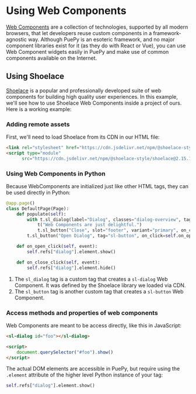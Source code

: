 # Using Web Components

[Web Components](https://developer.mozilla.org/en-US/docs/Web/API/Web_components) are a collection of technologies, supported by all modern browsers, that let developers reuse custom components in a framework-agnostic way. Although PuePy is an esoteric framework, and no major component libraries exist for it (as they do with React or Vue), you can use Web Component widgets easily in PuePy and make use of common components available on the Internet.

## Using Shoelace

[Shoelace](http://shoelace.style) is a popular and professionally developed suite of web components for building high quality user experiences. In this example, we'll see how to use Shoelace Web Components inside a project of ours. Here is a working example:

<puepy src="https://kkinder.pyscriptapps.com/puepy-tutorial/latest/tutorial/09_webcomponents/index.html" edit="https://pyscript.com/@kkinder/puepy-tutorial/latest" height="20em"/>

### Adding remote assets

First, we'll need to load Shoelace from its CDN in our HTML file:

```html title="index.html"
<link rel="stylesheet" href="https://cdn.jsdelivr.net/npm/@shoelace-style/shoelace@2.15.1/cdn/themes/light.css"/>
<script type="module"
      src="https://cdn.jsdelivr.net/npm/@shoelace-style/shoelace@2.15.1/cdn/shoelace-autoloader.js"></script>
```

### Using Web Components in Python

Because WebComponents are initialized just like other HTML tags, they can be used directly in Python:

```Python
@app.page()
class DefaultPage(Page):
    def populate(self):
        with t.sl_dialog(label="Dialog", classes="dialog-overview", tag="sl-dialog", ref="dialog"):  # (1)
            t("Web Components are just delightful.")
            t.sl_button("Close", slot="footer", variant="primary", on_click=self.on_close_click)  # (2)
        t.sl_button("Open Dialog", tag="sl-button", on_click=self.on_open_click)

    def on_open_click(self, event):
        self.refs["dialog"].element.show()

    def on_close_click(self, event):
        self.refs["dialog"].element.hide()
```

1. The `sl_dialog` tag is a custom tag that creates a `sl-dialog` Web Component. It was defined by the Shoelace library we loaded via CDN.
2. The `sl_button` tag is another custom tag that creates a `sl-button` Web Component.

### Access methods and properties of web components

Web Components are meant to be access directly, like this in JavaScript:

```html
<sl-dialog id="foo"></sl-dialog>

<script>
    document.querySelector("#foo").show()
</script>
```

The actual DOM elements are accessible in PuePy, but require using the `.element` attribute of the higher level Python
instance of your tag:

```Python
self.refs["dialog"].element.show()
```
